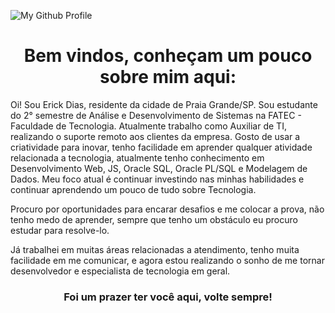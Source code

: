 ![My Github Profile](https://user-images.githubusercontent.com/96884535/152392849-857d9ef6-78ea-452d-8613-69549ab6a778.png)

<h1 align="center"> Bem vindos, conheçam um pouco sobre mim aqui: </h1>


Oi! Sou Erick Dias, residente da cidade de Praia Grande/SP. Sou estudante do 2° semestre de Análise e Desenvolvimento de Sistemas na FATEC - Faculdade de Tecnologia.
Atualmente trabalho como Auxiliar de TI, realizando o suporte remoto aos clientes da empresa.
Gosto de usar a criatividade para inovar, tenho facilidade em aprender qualquer atividade relacionada a tecnologia, 
atualmente tenho conhecimento em Desenvolvimento Web, JS, Oracle SQL, Oracle PL/SQL e Modelagem de Dados.
Meu foco atual é continuar investindo nas minhas habilidades e continuar aprendendo um pouco de tudo sobre Tecnologia.

Procuro por oportunidades para encarar desafios e me colocar a prova, não tenho medo de aprender, sempre que tenho um obstáculo eu procuro estudar para resolve-lo.

Já trabalhei em muitas áreas relacionadas a atendimento, tenho muita facilidade em me comunicar, e agora estou realizando o sonho de me tornar desenvolvedor e especialista de tecnologia em geral.

<h3 align="center"> Foi um prazer ter você aqui, volte sempre! </h3>

<!---
erickbeavis/erickbeavis is a ✨ special ✨ repository because its `README.md` (this file) appears on your GitHub profile.
You can click the Preview link to take a look at your changes.
--->

